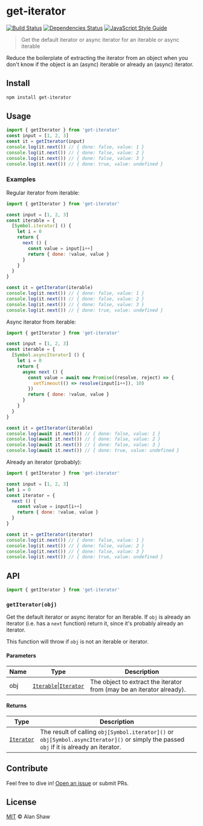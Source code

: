 # get-iterator

[![Build Status](https://github.com/alanshaw/get-iterator/actions/workflows/js-test-and-release.yml/badge.svg?branch=master)](https://github.com/alanshaw/get-iterator/actions/workflows/js-test-and-release.yml)
[![Dependencies Status](https://status.david-dm.org/gh/alanshaw/get-iterator.svg)](https://david-dm.org/alanshaw/get-iterator)
[![JavaScript Style Guide](https://img.shields.io/badge/code_style-standard-brightgreen.svg)](https://standardjs.com)

> Get the default iterator or async iterator for an iterable or async iterable

Reduce the boilerplate of extracting the iterator from an object when you don't know if the object is an (async) iterable or already an (async) iterator.

## Install

```sh
npm install get-iterator
```

## Usage

```js
import { getIterator } from 'get-iterator'
const input = [1, 2, 3]
const it = getIterator(input)
console.log(it.next()) // { done: false, value: 1 }
console.log(it.next()) // { done: false, value: 2 }
console.log(it.next()) // { done: false, value: 3 }
console.log(it.next()) // { done: true, value: undefined }
```

### Examples

Regular iterator from iterable:

```js
import { getIterator } from 'get-iterator'

const input = [1, 2, 3]
const iterable = {
  [Symbol.iterator] () {
    let i = 0
    return {
      next () {
        const value = input[i++]
        return { done: !value, value }
      }
    }
  }
}

const it = getIterator(iterable)
console.log(it.next()) // { done: false, value: 1 }
console.log(it.next()) // { done: false, value: 2 }
console.log(it.next()) // { done: false, value: 3 }
console.log(it.next()) // { done: true, value: undefined }
```

Async iterator from iterable:

```js
import { getIterator } from 'get-iterator'

const input = [1, 2, 3]
const iterable = {
  [Symbol.asyncIterator] () {
    let i = 0
    return {
      async next () {
        const value = await new Promise((resolve, reject) => {
          setTimeout(() => resolve(input[i++]), 10)
        })
        return { done: !value, value }
      }
    }
  }
}

const it = getIterator(iterable)
console.log(await it.next()) // { done: false, value: 1 }
console.log(await it.next()) // { done: false, value: 2 }
console.log(await it.next()) // { done: false, value: 3 }
console.log(await it.next()) // { done: true, value: undefined }
```

Already an iterator (probably):

```js
import { getIterator } from 'get-iterator'

const input = [1, 2, 3]
let i = 0
const iterator = {
  next () {
    const value = input[i++]
    return { done: !value, value }
  }
}

const it = getIterator(iterator)
console.log(it.next()) // { done: false, value: 1 }
console.log(it.next()) // { done: false, value: 2 }
console.log(it.next()) // { done: false, value: 3 }
console.log(it.next()) // { done: true, value: undefined }
```

## API

```js
import { getIterator } from 'get-iterator'
```

### `getIterator(obj)`

Get the default iterator or async iterator for an Iterable. If `obj` is already an iterator (i.e. has a `next` function) return it, since it's probably already an iterator.

This function will throw if `obj` is not an iterable or iterator.

#### Parameters

| Name | Type | Description |
|------|------|-------------|
| obj | [`Iterable`](https://developer.mozilla.org/en-US/docs/Web/JavaScript/Reference/Iteration_protocols#The_iterable_protocol)\|[`Iterator`](https://developer.mozilla.org/en-US/docs/Web/JavaScript/Reference/Iteration_protocols#The_iterator_protocol) | The object to extract the iterator from (may be an iterator already). |

#### Returns

| Type | Description |
|------|-------------|
| [`Iterator`](https://developer.mozilla.org/en-US/docs/Web/JavaScript/Reference/Iteration_protocols#The_iterator_protocol) | The result of calling `obj[Symbol.iterator]()` or `obj[Symbol.asyncIterator]()` or simply the passed `obj` if it is already an iterator. |

## Contribute

Feel free to dive in! [Open an issue](https://github.com/alanshaw/get-iterator/issues/new) or submit PRs.

## License

[MIT](https://github.com/alanshaw/get-iterator/blob/master/LICENSE) © Alan Shaw
